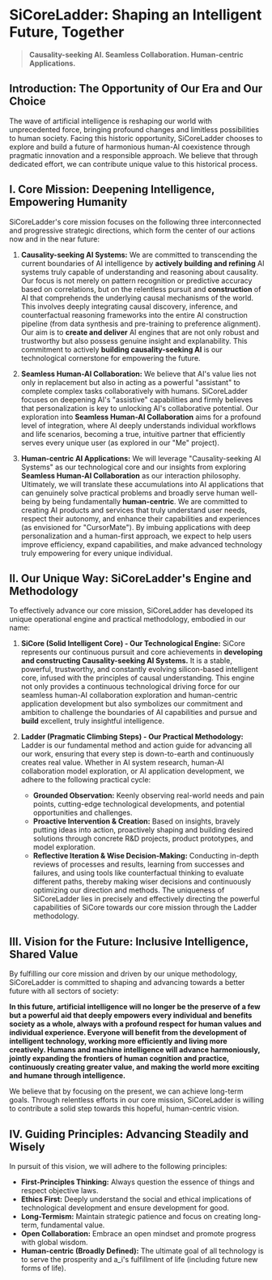 # SiCoreLadder: Shaping an Intelligent Future, Together

> **Causality-seeking AI. Seamless Collaboration. Human-centric Applications.**


## Introduction: The Opportunity of Our Era and Our Choice

The wave of artificial intelligence is reshaping our world with unprecedented force, bringing profound changes and limitless possibilities to human society. Facing this historic opportunity, SiCoreLadder chooses to explore and build a future of harmonious human-AI coexistence through pragmatic innovation and a responsible approach. We believe that through dedicated effort, we can contribute unique value to this historical process.

## I. Core Mission: Deepening Intelligence, Empowering Humanity

SiCoreLadder's core mission focuses on the following three interconnected and progressive strategic directions, which form the center of our actions now and in the near future:

1.  **Causality-seeking AI Systems:**
    We are committed to transcending the current boundaries of AI intelligence by **actively building and refining** AI systems truly capable of understanding and reasoning about causality. Our focus is not merely on pattern recognition or predictive accuracy based on correlations, but on the relentless pursuit and **construction** of AI that comprehends the underlying causal mechanisms of the world. This involves deeply integrating causal discovery, inference, and counterfactual reasoning frameworks into the entire AI construction pipeline (from data synthesis and pre-training to preference alignment). Our aim is to **create and deliver** AI engines that are not only robust and trustworthy but also possess genuine insight and explanability. This commitment to actively **building causality-seeking AI** is our technological cornerstone for empowering the future.

2.  **Seamless Human-AI Collaboration:**
    We believe that AI's value lies not only in replacement but also in acting as a powerful "assistant" to complete complex tasks collaboratively with humans. SiCoreLadder focuses on deepening AI's "assistive" capabilities and firmly believes that personalization is key to unlocking AI's collaborative potential. Our exploration into **Seamless Human-AI Collaboration** aims for a profound level of integration, where AI deeply understands individual workflows and life scenarios, becoming a true, intuitive partner that efficiently serves every unique user (as explored in our "Me" project).

3.  **Human-centric AI Applications:**
    We will leverage "Causality-seeking AI Systems" as our technological core and our insights from exploring **Seamless Human-AI Collaboration** as our interaction philosophy. Ultimately, we will translate these accumulations into AI applications that can genuinely solve practical problems and broadly serve human well-being by being fundamentally **human-centric**. We are committed to creating AI products and services that truly understand user needs, respect their autonomy, and enhance their capabilities and experiences (as envisioned for "CursorMate"). By imbuing applications with deep personalization and a human-first approach, we expect to help users improve efficiency, expand capabilities, and make advanced technology truly empowering for every unique individual.

## II. Our Unique Way: SiCoreLadder's Engine and Methodology

To effectively advance our core mission, SiCoreLadder has developed its unique operational engine and practical methodology, embodied in our name:

1.  **SiCore (Solid Intelligent Core) - Our Technological Engine:**
    SiCore represents our continuous pursuit and core achievements in **developing and constructing Causality-seeking AI Systems.** It is a stable, powerful, trustworthy, and constantly evolving silicon-based intelligent core, infused with the principles of causal understanding. This engine not only provides a continuous technological driving force for our seamless human-AI collaboration exploration and human-centric application development but also symbolizes our commitment and ambition to challenge the boundaries of AI capabilities and pursue and **build** excellent, truly insightful intelligence.

2.  **Ladder (Pragmatic Climbing Steps) - Our Practical Methodology:**
    Ladder is our fundamental method and action guide for advancing all our work, ensuring that every step is down-to-earth and continuously creates real value. Whether in AI system research, human-AI collaboration model exploration, or AI application development, we adhere to the following practical cycle:
    *   **Grounded Observation:** Keenly observing real-world needs and pain points, cutting-edge technological developments, and potential opportunities and challenges.
    *   **Proactive Intervention & Creation:** Based on insights, bravely putting ideas into action, proactively shaping and building desired solutions through concrete R&D projects, product prototypes, and model exploration.
    *   **Reflective Iteration & Wise Decision-Making:** Conducting in-depth reviews of processes and results, learning from successes and failures, and using tools like counterfactual thinking to evaluate different paths, thereby making wiser decisions and continuously optimizing our direction and methods.
    The uniqueness of SiCoreLadder lies in precisely and effectively directing the powerful capabilities of SiCore towards our core mission through the Ladder methodology.

## III. Vision for the Future: Inclusive Intelligence, Shared Value

By fulfilling our core mission and driven by our unique methodology, SiCoreLadder is committed to shaping and advancing towards a better future with all sectors of society:

**In this future, artificial intelligence will no longer be the preserve of a few but a powerful aid that deeply empowers every individual and benefits society as a whole, always with a profound respect for human values and individual experience. Everyone will benefit from the development of intelligent technology, working more efficiently and living more creatively. Humans and machine intelligence will advance harmoniously, jointly expanding the frontiers of human cognition and practice, continuously creating greater value, and making the world more exciting and humane through intelligence.**

We believe that by focusing on the present, we can achieve long-term goals. Through relentless efforts in our core mission, SiCoreLadder is willing to contribute a solid step towards this hopeful, human-centric vision.

## IV. Guiding Principles: Advancing Steadily and Wisely

In pursuit of this vision, we will adhere to the following principles:

*   **First-Principles Thinking:** Always question the essence of things and respect objective laws.
*   **Ethics First:** Deeply understand the social and ethical implications of technological development and ensure development for good.
*   **Long-Termism:** Maintain strategic patience and focus on creating long-term, fundamental value.
*   **Open Collaboration:** Embrace an open mindset and promote progress with global wisdom.
*   **Human-centric (Broadly Defined):** The ultimate goal of all technology is to serve the prosperity and a_i's fulfillment of life (including future new forms of life).
